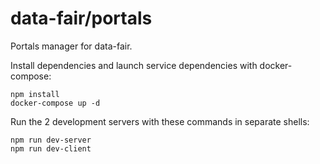 # data-fair/portals

Portals manager for data-fair.


Install dependencies and launch service dependencies with docker-compose:

    npm install
    docker-compose up -d

Run the 2 development servers with these commands in separate shells:

    npm run dev-server
    npm run dev-client
